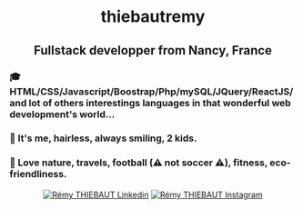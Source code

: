 <h1 align="center">thiebautremy</h1>
<h2 align="center">Fullstack developper from Nancy, France </h2>

### 🎓 HTML/CSS/Javascript/Boostrap/Php/mySQL/JQuery/ReactJS/ and lot of others interestings languages in that wonderful web development's world...
### 🙂 It's me, hairless, always smiling, 2 kids.
### 🧡 Love nature, travels, football (⚠ not soccer ⚠), fitness, eco-friendliness.
<p align="center">
<a href="https://www.linkedin.com/in/r%C3%A9my-thiebaut-9b807b129/" target="blank"><img align="center" src="https://img.icons8.com/color/48/000000/linkedin.png" alt="Rémy THIEBAUT Linkedin"/></a>  
<a href="https://www.instagram.com/tr_code/" target="blank"><img align="center" src="https://img.icons8.com/fluent/48/000000/instagram-new.png" alt="Rémy THIEBAUT Instagram"/></a>
</p>

